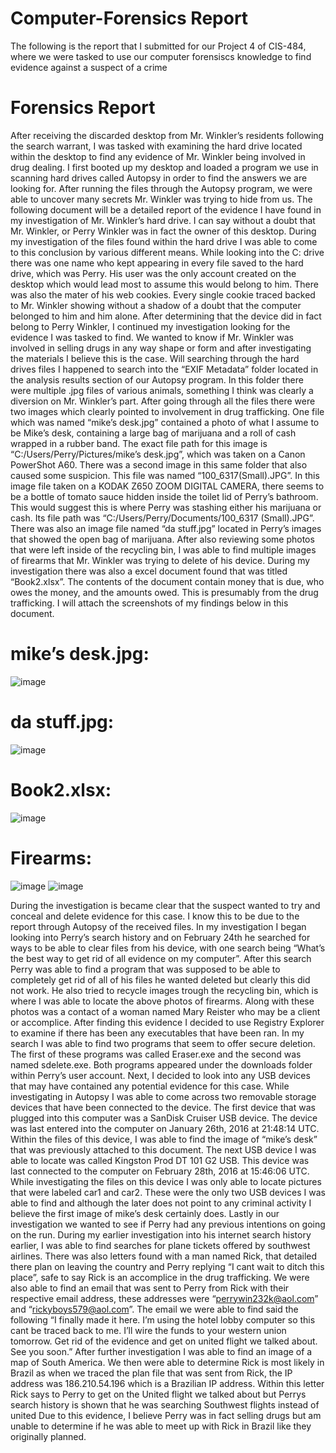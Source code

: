# Computer-Forensics Report
The following is the report that I submitted for our Project 4 of CIS-484, where we were tasked to use our computer forensiscs knowledge to find evidence against a suspect of a crime
# Forensics Report
 After receiving the discarded desktop from Mr. Winkler’s residents following the search warrant, I was tasked with examining the hard drive located within the desktop to find any evidence of Mr. Winkler being involved in drug dealing. I first booted up my desktop and loaded a program we use in scanning hard drives called Autopsy in order to find the answers we are looking for. After running the files through the Autopsy program, we were able to uncover many secrets Mr. Winkler was trying to hide from us. The following document will be a detailed report of the evidence I have found in my investigation of Mr. Winkler’s hard drive.
 I can say without a doubt that Mr. Winkler, or Perry Winkler was in fact the owner of this desktop. During my investigation of the files found within the hard drive I was able to come to this conclusion by various different means. While looking into the C: drive there was one name who kept appearing in every file saved to the hard drive, which was Perry. His user was the only account created on the desktop which would lead most to assume this would belong to him. There was also the mater of his web cookies. Every single cookie traced backed to Mr. Winkler showing without a shadow of a doubt that the computer belonged to him and him alone. 
 After determining that the device did in fact belong to Perry Winkler, I continued my investigation looking for the evidence I was tasked to find. We wanted to know if Mr. Winkler was involved in selling drugs in any way shape or form and after investigating the materials I believe this is the case. Will searching through the hard drives files I happened to search into the “EXIF Metadata” folder located in the analysis results section of our Autopsy program. In this folder there were multiple .jpg files of various animals, something I think was clearly a diversion on Mr. Winkler’s part. After going through all the files there were two images which clearly pointed to involvement in drug trafficking. One file which was named “mike’s desk.jpg” contained a photo of what I assume to be Mike’s desk, containing a large bag of marijuana and a roll of cash wrapped in a rubber band. The exact file path for this image is “C:/Users/Perry/Pictures/mike’s desk.jpg”, which was taken on a Canon PowerShot A60. There was a second image in this same folder that also caused some suspicion. This file was named “100_6317(Small).JPG”. In this image file taken on a KODAK Z650 ZOOM DIGITAL CAMERA, there seems to be a bottle of tomato sauce hidden inside the toilet lid of Perry’s bathroom. This would suggest this is where Perry was stashing either his marijuana or cash. Its file path was “C:/Users/Perry/Documents/100_6317 (Small).JPG”. There was also an image file named “da stuff.jpg” located in Perry’s images that showed the open bag of marijuana. After also reviewing some photos that were left inside of the recycling bin, I was able to find multiple images of firearms that Mr. Winkler was trying to delete of his device. During my investigation there was also a excel document found that was titled “Book2.xlsx”. The contents of the document contain money that is due, who owes the money, and the amounts owed. This is presumably from the drug trafficking. I will attach the screenshots of my findings below in this document. 
#
# mike’s desk.jpg:
 ![image](https://github.com/user-attachments/assets/358ad235-20a1-4d2b-9eb9-fb5cb389c439)
# da stuff.jpg:
 ![image](https://github.com/user-attachments/assets/08798fcf-43ec-4f40-8aec-16f9a84aba08)
# Book2.xlsx:
 ![image](https://github.com/user-attachments/assets/9a1ff629-a535-466e-98b1-2f91797a6eb2)
# Firearms:
  ![image](https://github.com/user-attachments/assets/5c6da6c9-cb9d-4a63-a7bc-f7e9772f5c67)
 ![image](https://github.com/user-attachments/assets/1c219b88-7d9e-465f-a24b-3f4bcc1320ec)



During the investigation is became clear that the suspect wanted to try and conceal and delete evidence for this case. I know this to be due to the report through Autopsy of the received files. In my investigation I began looking into Perry’s search history and on February 24th he searched for ways to be able to clear files from his device, with one search being “What’s the best way to get rid of all evidence on my computer”. After this search Perry was able to find a program that was supposed to be able to completely get rid of all of his files he wanted deleted but clearly this did not work. He also tried to recycle images trough the recycling bin, which is where I was able to locate the above photos of firearms. Along with these photos was a contact of a woman named Mary Reister who may be a client or accomplice. After finding this evidence I decided to use Registry Explorer to examine if there has been any executables that have been ran. In my search I was able to find two programs that seem to offer secure deletion. The first of these programs was called Eraser.exe and the second was named sdelete.exe. Both programs appeared under the downloads folder within Perry’s user account.
Next, I decided to look into any USB devices that may have contained any potential evidence for this case. While investigating in Autopsy I was able to come across two removable storage devices that have been connected to the device. The first device that was plugged into this computer was a SanDisk Cruiser USB device. The device was last entered into the computer on January 26th, 2016 at 21:48:14 UTC. Within the files of this device, I was able to find the image of “mike’s desk” that was previously attached to this document. The next USB device I was able to locate was called Kingston Prod DT 101 G2 USB. This device was last connected to the computer on February 28th, 2016 at 15:46:06 UTC. While investigating the files on this device I was only able to locate pictures that were labeled car1 and car2. These were the only two USB devices I was able to find and although the later does not point to any criminal activity I believe the first image of mike’s desk certainly does.
Lastly in our investigation we wanted to see if Perry had any previous intentions on going on the run. During my earlier investigation into his internet search history earlier, I was able to find searches for plane tickets offered by southwest airlines. There was also letters found with a man named Rick, that detailed there plan on leaving the country and Perry replying “I cant wait to ditch this place”, safe to say Rick is an accomplice in the drug trafficking. We were also able to find an email that was sent to Perry from Rick with their respective email address, these addresses were “perrywin232k@aol.com” and “rickyboys579@aol.com”. The email we were able to find said the following “I finally made it here. I’m using the hotel lobby computer so this cant be traced back to me. I’ll wire the funds to your western union tomorrow. Get rid of the evidence and get on united flight we talked about. See you soon.”  After further investigation I was able to find an image of a map of South America. We then were able to determine Rick is most likely in Brazil as when we traced the plan file that was sent from Rick, the IP address was 186.210.54.196 which is a Brazilian IP address. Within this letter Rick says to Perry to get on the United flight we talked about but Perrys search history is shown that he was searching Southwest flights instead of united Due to this evidence, I believe Perry was in fact selling drugs but am unable to determine if he was able to meet up with Rick in Brazil like they originally planned.
